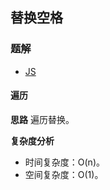## 替换空格
### 题解
+ [JS](../../ts/lcof/05.js)

#### 遍历
**思路**
遍历替换。

**复杂度分析**
+ 时间复杂度：O(n)。
+ 空间复杂度：O(1)。